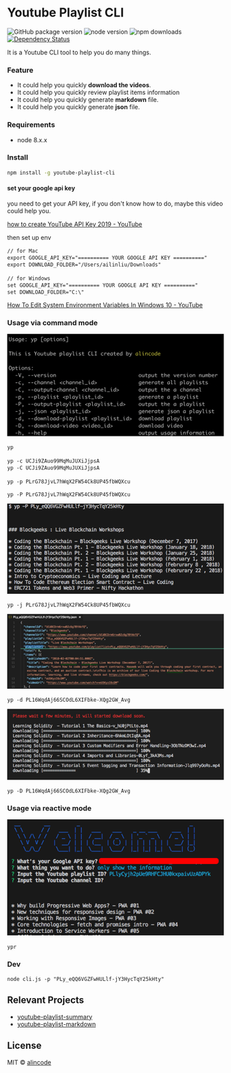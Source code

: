 # Youtube Playlist CLI

![GitHub package version](https://img.shields.io/github/package-json/v/alincode/youtube-playlist-cli.svg)
![node version](https://img.shields.io/node/v/youtube-playlist-cli.svg)
![npm downloads](https://img.shields.io/npm/dt/youtube-playlist-cli.svg)
[![Dependency Status](https://img.shields.io/david/alincode/youtube-playlist-cli.svg?style=flat)](https://david-dm.org/alincode/youtube-playlist-cli)

It is a Youtube CLI tool to help you do many things.

### Feature

- It could help you quickly **download the videos**.
- It could help you quickly review playlist items information
- It could help you quickly generate **markdown** file.
- It could help you quickly generate **json** file.

### Requirements

- node 8.x.x

### Install

```sh
npm install -g youtube-playlist-cli
```

#### set your google api key

you need to get your API key, if you don't know how to do, maybe this video could help you.

[how to create YouTube API Key 2019 - YouTube](https://www.youtube.com/watch?v=3jZ5vnv-LZc)

then set up env

```
// for Mac
export GOOGLE_API_KEY="========== YOUR GOOGLE API KEY =========="
export DOWNLOAD_FOLDER="/Users/ailinliu/Downloads"

// for Windows
set GOOGLE_API_KEY="========== YOUR GOOGLE API KEY =========="
set DOWNLOAD_FOLDER="C:\"
```

[How To Edit System Environment Variables In Windows 10 - YouTube](https://www.youtube.com/watch?v=C-U9SGaNbwY)

### Usage via command mode

![](assets/cli.png)

```
yp

yp -c UCJi9ZAuo99MqMuJUXiJjpsA
yp -C UCJi9ZAuo99MqMuJUXiJjpsA

yp -p PLrG78JjvL7hWqX2FW54Ck8UP45fbWQXcu
```

```
yp -P PLrG78JjvL7hWqX2FW54Ck8UP45fbWQXcu
```

![](assets/example.png)

```
yp -j PLrG78JjvL7hWqX2FW54Ck8UP45fbWQXcu
```

![](assets/example2.png)

```
yp -d PL16WqdAj66SCOdL6XIFbke-XQg2GW_Avg
```

![](assets/example3.png)

```
yp -D PL16WqdAj66SCOdL6XIFbke-XQg2GW_Avg
```

### Usage via reactive mode

![](assets/reactive.png)

`ypr`

### Dev

```
node cli.js -p "PLy_eQQ6VGZFwHULlf-jY3HycTqY25kHty"
```

## Relevant Projects

- [youtube-playlist-summary](https://github.com/alincode/youtube-playlist-summary)
- [youtube-playlist-markdown](https://github.com/alincode/youtube-playlist-markdown)

## License

MIT © [alincode](https://github.com/alincode/youtube-playlist-cli)
